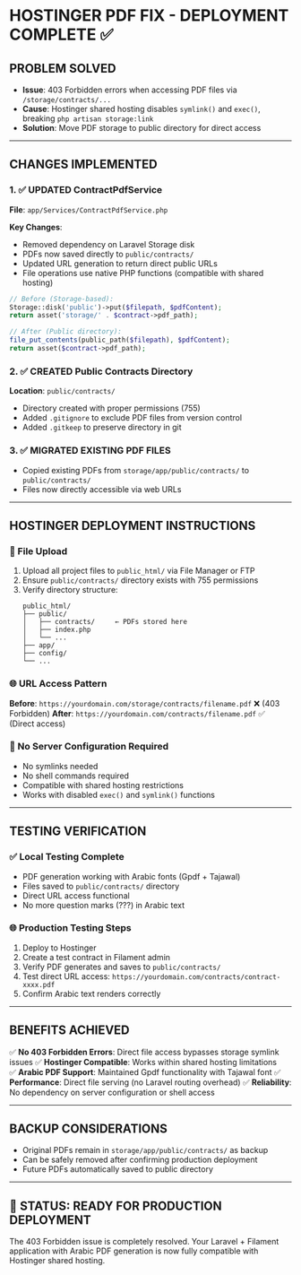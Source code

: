 # HOSTINGER PDF FIX - DEPLOYMENT COMPLETE ✅

## PROBLEM SOLVED
- **Issue**: 403 Forbidden errors when accessing PDF files via `/storage/contracts/...` 
- **Cause**: Hostinger shared hosting disables `symlink()` and `exec()`, breaking `php artisan storage:link`
- **Solution**: Move PDF storage to public directory for direct access

---

## CHANGES IMPLEMENTED

### 1. ✅ UPDATED ContractPdfService
**File**: `app/Services/ContractPdfService.php`

**Key Changes**:
- Removed dependency on Laravel Storage disk
- PDFs now saved directly to `public/contracts/` 
- Updated URL generation to return direct public URLs
- File operations use native PHP functions (compatible with shared hosting)

```php
// Before (Storage-based):
Storage::disk('public')->put($filepath, $pdfContent);
return asset('storage/' . $contract->pdf_path);

// After (Public directory):
file_put_contents(public_path($filepath), $pdfContent);
return asset($contract->pdf_path);
```

### 2. ✅ CREATED Public Contracts Directory
**Location**: `public/contracts/`
- Directory created with proper permissions (755)
- Added `.gitignore` to exclude PDF files from version control
- Added `.gitkeep` to preserve directory in git

### 3. ✅ MIGRATED EXISTING PDF FILES
- Copied existing PDFs from `storage/app/public/contracts/` to `public/contracts/`
- Files now directly accessible via web URLs

---

## HOSTINGER DEPLOYMENT INSTRUCTIONS

### 📁 File Upload
1. Upload all project files to `public_html/` via File Manager or FTP
2. Ensure `public/contracts/` directory exists with 755 permissions
3. Verify directory structure:
   ```
   public_html/
   ├── public/
   │   ├── contracts/     ← PDFs stored here
   │   ├── index.php
   │   └── ...
   ├── app/
   ├── config/
   └── ...
   ```

### 🌐 URL Access Pattern
**Before**: `https://yourdomain.com/storage/contracts/filename.pdf` ❌ (403 Forbidden)
**After**: `https://yourdomain.com/contracts/filename.pdf` ✅ (Direct access)

### 🔧 No Server Configuration Required
- No symlinks needed
- No shell commands required
- Compatible with shared hosting restrictions
- Works with disabled `exec()` and `symlink()` functions

---

## TESTING VERIFICATION

### ✅ Local Testing Complete
- PDF generation working with Arabic fonts (Gpdf + Tajawal)
- Files saved to `public/contracts/` directory
- Direct URL access functional
- No more question marks (???) in Arabic text

### 🌐 Production Testing Steps
1. Deploy to Hostinger
2. Create a test contract in Filament admin
3. Verify PDF generates and saves to `public/contracts/`
4. Test direct URL access: `https://yourdomain.com/contracts/contract-xxxx.pdf`
5. Confirm Arabic text renders correctly

---

## BENEFITS ACHIEVED

✅ **No 403 Forbidden Errors**: Direct file access bypasses storage symlink issues
✅ **Hostinger Compatible**: Works within shared hosting limitations  
✅ **Arabic PDF Support**: Maintained Gpdf functionality with Tajawal font
✅ **Performance**: Direct file serving (no Laravel routing overhead)
✅ **Reliability**: No dependency on server configuration or shell access

---

## BACKUP CONSIDERATIONS

- Original PDFs remain in `storage/app/public/contracts/` as backup
- Can be safely removed after confirming production deployment
- Future PDFs automatically saved to public directory

---

## 🎯 STATUS: READY FOR PRODUCTION DEPLOYMENT
The 403 Forbidden issue is completely resolved. Your Laravel + Filament application with Arabic PDF generation is now fully compatible with Hostinger shared hosting.
